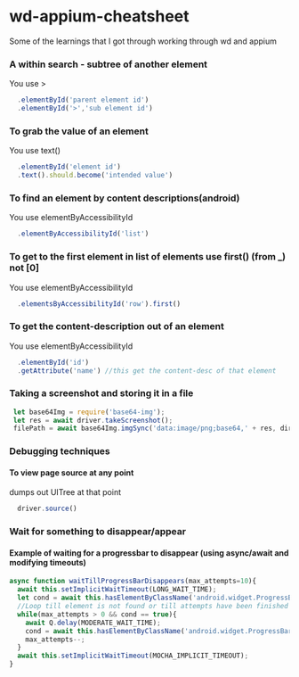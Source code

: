 # wd-appium-cheatsheet
Some of the learnings that I got through working through wd and appium

### A within search - subtree of another element

 You use >
 ```javascript
   .elementById('parent element id')
   .elementById('>','sub element id')
```

### To grab the value of an element
You use text()
```javascript
  .elementById('element id')
  .text().should.become('intended value')
```

### To find an element by content descriptions(android)

You use elementByAccessibilityId

```javascript
  .elementByAccessibilityId('list')
```

### To get to the first element in list of elements use first() (from _) not [0]

You use elementByAccessibilityId

```javascript
  .elementsByAccessibilityId('row').first()
```

### To get the content-description out of an element

You use elementByAccessibilityId

```javascript
  .elementById('id')
  .getAttribute('name') //this get the content-desc of that element
```

### Taking a screenshot and storing it in a file

```javascript
 let base64Img = require('base64-img');
 let res = await driver.takeScreenshot();
 filePath = await base64Img.imgSync('data:image/png;base64,' + res, directory,filePath);
```

### Debugging techniques

#### To view page source at any point

dumps out UITree at that point
```javascript
  driver.source() 
```

### Wait for something to disappear/appear

#### Example of waiting for a progressbar to disappear (using async/await and modifying timeouts)
```javascript
async function waitTillProgressBarDisappears(max_attempts=10){
  await this.setImplicitWaitTimeout(LONG_WAIT_TIME);
  let cond = await this.hasElementByClassName('android.widget.ProgressBar');
  //Loop till element is not found or till attempts have been finished
  while(max_attempts > 0 && cond == true){
    await Q.delay(MODERATE_WAIT_TIME);
    cond = await this.hasElementByClassName('android.widget.ProgressBar');
    max_attempts--;
  }
  await this.setImplicitWaitTimeout(MOCHA_IMPLICIT_TIMEOUT);
}
```
